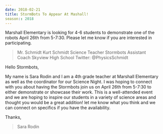 ```yaml
---
date: 2018-02-21
title: StormBots To Appear At Mashall!
season:: 2018
---
```


Marshall Elementary is looking for 4-6 students to demonstrate one of the robots April 26th from 5-7:30.
Please let me know if you are interested in participating.

>Mr. Schmidt
Kurt Schmidt
Science Teacher
Stormbots Assistant Coach
Skyview High School
Twitter: @PhysicsSchmidt

Hello Stormbots,

 My name is Sara Rodin and I am a 4th grade teacher at Marshall Elementary as well as the coordinator for our Science Night. I was hoping to connect with you about having the Stormbots join us on April 26th from 5-7:30 to either demonstrate or showcase their work. This is a well-attended event and we are hoping to inspire our students in a variety of science areas and thought you would be a great addition! let me know what you think and we can connect on specifics if you have the availability.

Thanks,
>Sara Rodin
